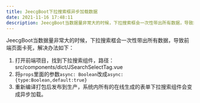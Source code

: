```yaml
---
title: JeecgBoot下拉搜索框异步加载数据
date: 2021-11-16 17:48:11
description: JeecgBoot当数据量非常大的时候，下拉搜索框会一次性带出所有数据，导致前端页面卡死，解决办法如下
---
```


JeecgBoot当数据量非常大的时候，下拉搜索框会一次性带出所有数据，导致前端页面卡死，解决办法如下：

1. 打开前端项目，找到下拉搜索组件，路径：src/components/dict/JSearchSelectTag.vue
2. 将`props`里面的参数`async: Boolean`改成`async: {type:Boolean,default:true}`
3. 重新编译打包后发布到生产，系统内所有的在线生成的表单下拉搜索组件会变成异步加载。
